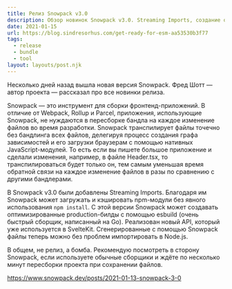 ```yaml
---
title: Релиз Snowpack v3.0
description: Обзор новинок Snowpack v3.0. Streaming Imports, создание оптимизированных бандлов с помощью esbuild, новый API и поддержка Node.js
date: 2021-01-15
url: https://blog.sindresorhus.com/get-ready-for-esm-aa53530b3f77
tags:
  - release
  - bundle
  - tool
layout: layouts/post.njk
---
```

Несколько дней назад вышла новая версия Snowpack. Фред Шотт — автор проекта — рассказал про все новинки релиза.

Snowpack — это инструмент для сборки фронтенд-приложений. В отличие от Webpack, Rollup и Parcel, приложения, использующие Snowpack, не нуждаются в пересборке бандла на каждое изменение файлов во время разработки. Snowpack транспилирует файлы точечно без бандлинга всех файлов, делегируя процесс создания графа зависимостей и его загрузки браузерам с помощью нативных JavaScript-модулей. То есть если вы пишете большое приложение и сделали изменения, например, в файле Header.tsx, то транспилироваться будет только он, тем самым уменьшая время обратной связи на каждое изменение файлов в разы по сравнению с другими бандлерами. 

В Snowpack v3.0 были добавлены Streaming Imports. Благодаря им Snowpack может загружать и кэшировать npm-модули без явного использования `npm install`. С этой версии Snowpack может создавать оптимизированные production-билды с помощью esbuild (очень быстрый сборщик, написанный на Go). Реализован новый API, который уже используется в SvelteKit. Сгенерированные с помощью Snowpack файлы теперь можно без проблем импортировать в Node.js.

В общем, не релиз, а бомба. Рекомендую посмотреть в сторону Snowpack, если используете обычные сборщики и ждёте по несколько минут пересборки проекта при сохранении файлов.

https://www.snowpack.dev/posts/2021-01-13-snowpack-3-0 
